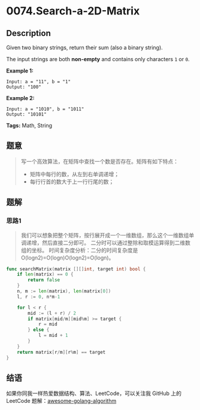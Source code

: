 # 0074.Search-a-2D-Matrix

## Description

Given two binary strings, return their sum \(also a binary string\).

The input strings are both **non-empty** and contains only characters `1` or `0`.

**Example 1:**

```text
Input: a = "11", b = "1"
Output: "100"
```

**Example 2:**

```text
Input: a = "1010", b = "1011"
Output: "10101"
```

**Tags:** Math, String

## 题意

> 写一个高效算法，在矩阵中查找一个数是否存在。矩阵有如下特点：
>
> * 矩阵中每行的数，从左到右单调递增；
> * 每行行首的数大于上一行行尾的数；

## 题解

### 思路1

> 我们可以想象把整个矩阵，按行展开成一个一维数组，那么这个一维数组单调递增，然后直接二分即可。 二分时可以通过整除和取模运算得到二维数组的坐标。 时间复杂度分析：二分的时间复杂度是 O\(logn2\)=O\(logn\)O\(logn2\)=O\(logn\)。

```go
func searchMatrix(matrix [][]int, target int) bool {
    if len(matrix) == 0 {
        return false
    }
    n, m := len(matrix), len(matrix[0])
    l, r := 0, n*m-1

    for l < r {
        mid := (l + r) / 2
        if matrix[mid/m][mid%m] >= target {
            r = mid
        } else {
            l = mid + 1
        }
    }
    return matrix[r/m][r%m] == target
}
```

## 结语

如果你同我一样热爱数据结构、算法、LeetCode，可以关注我 GitHub 上的 LeetCode 题解：[awesome-golang-algorithm](https://github.com/Golang-Solutions/awesome-golang-algorithm)

